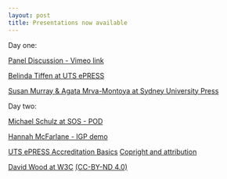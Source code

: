 ```yaml
---
layout: post
title: Presentations now available
---
```


Day one:

[Panel Discussion - Vimeo link](https://vimeo.com/229812407)

[Belinda Tiffen at UTS ePRESS](https://github.com/CAULPublishing-x/CAULPublishing-X.github.io/raw/master/ePRESS_presentation_2017.pdf)

[Susan Murray & Agata Mrva-Montoya at Sydney University Press](https://github.com/CAULPublishing-x/CAULPublishing-X.github.io/raw/master/CAULX2017SydneyUniversityPress.pdf)





Day two:

[Michael Schulz at SOS - POD](https://github.com/CAULPublishing-x/CAULPublishing-X.github.io/raw/master/POD_talk_2017.pdf)

[Hannah McFarlane - IGP demo](https://github.com/CAULPublishing-x/CAULPublishing-X.github.io/raw/master/McFarlane_IGP.pdf)

[UTS ePRESS Accreditation Basics](https://github.com/CAULPublishing-x/CAULPublishing-X.github.io/raw/master/UTSePRESS_Accreditation.pdf) [Copright and attribution](https://github.com/CAULPublishing-x/CAULPublishing-X.github.io/raw/master/UTSePRESS_Accreditation_Basics_Copyright.pdf)

[David Wood at W3C](https://prototypo.github.io/2017/CAUL-20170712/slides/index.html)   [(CC-BY-ND 4.0)](http://creativecommons.org/licenses/by-nd/4.0/)


